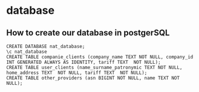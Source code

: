 # database

## How to create our database in postgerSQL

```console
CREATE DATABASE nat_database;
\c nat_database
CREATE TABLE companie_clients (company_name TEXT NOT NULL, company_id INT GENERATED ALWAYS AS IDENTITY, tariff TEXT  NOT NULL);
CREATE TABLE user_clients (name_surname_patronymic TEXT NOT NULL, home_address TEXT  NOT NULL, tariff TEXT  NOT NULL);
CREATE TABLE other_providers (asn BIGINT NOT NULL, name TEXT NOT NULL);
```
